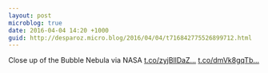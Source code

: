 ```yaml
---
layout: post
microblog: true
date: 2016-04-04 14:20 +1000
guid: http://desparoz.micro.blog/2016/04/04/t716842775526899712.html
---
```

Close up of the Bubble Nebula  via NASA [t.co/zyjBllDaZ...](https://t.co/zyjBllDaZr) [t.co/dmVk8gqTb...](https://t.co/dmVk8gqTbL)

